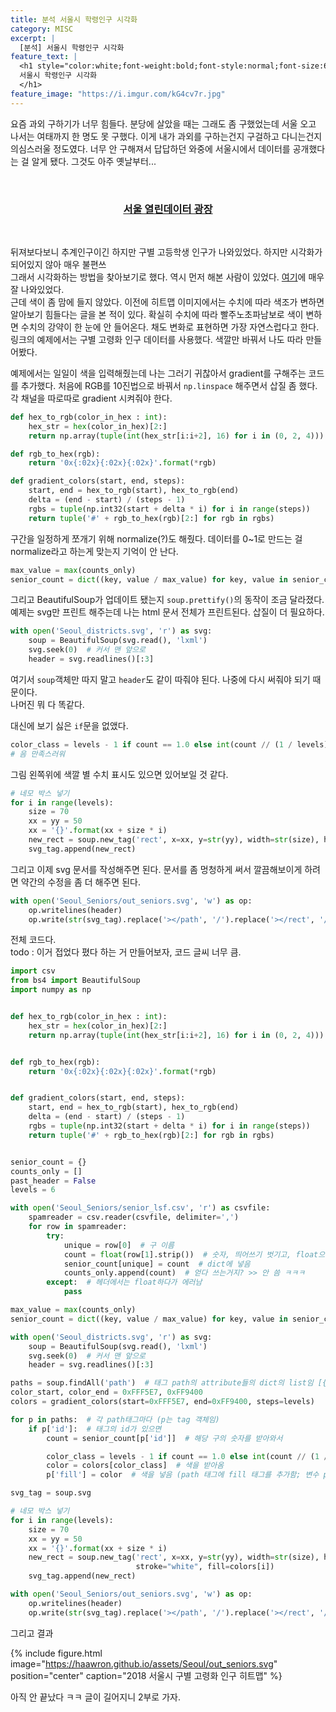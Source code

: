 ```yaml
---
title: 분석 서울시 학령인구 시각화
category: MISC
excerpt: |
  [분석] 서울시 학령인구 시각화
feature_text: |
  <h1 style="color:white;font-weight:bold;font-style:normal;font-size:66px">
  서울시 학령인구 시각화
  </h1>
feature_image: "https://i.imgur.com/kG4cv7r.jpg"
---
```


요즘 과외 구하기가 너무 힘들다. 분당에 살았을 때는 그래도 좀 구했었는데 서울 오고 나서는 여태까지 한 명도
못 구했다. 이게 내가 과외를 구하는건지 구걸하고 다니는건지 의심스러울 정도였다. 너무 안 구해져서
답답하던 와중에 서울시에서 데이터를 공개했다는 걸 알게 됐다. 그것도 아주 옛날부터...  

<br>
<h3> <center><a href="http://data.seoul.go.kr/">
서울 열린데이터 광장</a>
</center> </h3><br>

뒤져보다보니 추계인구이긴 하지만 구별 고등학생 인구가 나와있었다. 하지만 시각화가 되어있지 않아 매우 불편쓰  
그래서 시각화하는 방법을 찾아보기로 했다. 역시 먼저 해본 사람이 있었다. [여기]에 매우 잘 나와있었다.  
근데 색이 좀 맘에 들지 않았다. 이전에 히트맵 이미지에서는 수치에 따라 색조가 변하면 알아보기 힘들다는
글을 본 적이 있다. 확실히 수치에 따라 빨주노초파남보로 색이 변하면 수치의 강약이 한 눈에 안 들어온다.
채도 변화로 표현하면 가장 자연스럽다고 한다. 링크의 예제에서는 구별 고령화 인구 데이터를 사용했다.
색깔만 바꿔서 나도 따라 만들어봤다.

예제에서는 일일이 색을 입력해줬는데 나는 그러기 귀찮아서 gradient를 구해주는 코드를 추가했다.
처음에 RGB를 10진법으로 바꿔서 `np.linspace` 해주면서 삽질 좀 했다.
각 채널을 따로따로 gradient 시켜줘야 한다.

```python
def hex_to_rgb(color_in_hex : int):
    hex_str = hex(color_in_hex)[2:]
    return np.array(tuple(int(hex_str[i:i+2], 16) for i in (0, 2, 4))).astype(np.int32)

def rgb_to_hex(rgb):
    return '0x{:02x}{:02x}{:02x}'.format(*rgb)

def gradient_colors(start, end, steps):
    start, end = hex_to_rgb(start), hex_to_rgb(end)
    delta = (end - start) / (steps - 1)
    rgbs = tuple(np.int32(start + delta * i) for i in range(steps))
    return tuple('#' + rgb_to_hex(rgb)[2:] for rgb in rgbs)
```

구간을 일정하게 쪼개기 위해 normalize(?)도 해줬다.
데이터를 0~1로 만드는 걸 normalize라고 하는게 맞는지 기억이 안 난다.

```python
max_value = max(counts_only)
senior_count = dict((key, value / max_value) for key, value in senior_count.items())
```

그리고 BeautifulSoup가 업데이트 됐는지 `soup.prettify()`의 동작이 조금 달라졌다.
예제는 svg만 프린트 해주는데 나는 html 문서 전체가 프린트된다.
삽질이 더 필요하다.

```python
with open('Seoul_districts.svg', 'r') as svg:
    soup = BeautifulSoup(svg.read(), 'lxml')
    svg.seek(0)  # 커서 맨 앞으로
    header = svg.readlines()[:3]
```

여기서 `soup`객체만 따지 말고 `header`도 같이 따줘야 된다.
나중에 다시 써줘야 되기 때문이다.   
나머진 뭐 다 똑같다.  

대신에 보기 싫은 `if`문을 없앴다.

```python
color_class = levels - 1 if count == 1.0 else int(count // (1 / levels))
# 음 만족스러워
```

그림 왼쪽위에 색깔 별 수치 표시도 있으면 있어보일 것 같다.

```python
# 네모 박스 넣기
for i in range(levels):
    size = 70
    xx = yy = 50
    xx = '{}'.format(xx + size * i)
    new_rect = soup.new_tag('rect', x=xx, y=str(yy), width=str(size), height=str(size), stroke="white", fill=colors[i])
    svg_tag.append(new_rect)
```

그리고 이제 svg 문서를 작성해주면 된다.
문서를 좀 멍청하게 써서 깔끔해보이게 하려면 약간의 수정을 좀 더 해주면 된다.

```python
with open('Seoul_Seniors/out_seniors.svg', 'w') as op:
    op.writelines(header)
    op.write(str(svg_tag).replace('></path', '/').replace('></rect', '/'))  # 약간의 수정
```

전체 코드다.  
todo : 이거 접었다 폈다 하는 거 만들어보자, 코드 글씨 너무 큼.

```python
import csv
from bs4 import BeautifulSoup
import numpy as np


def hex_to_rgb(color_in_hex : int):
    hex_str = hex(color_in_hex)[2:]
    return np.array(tuple(int(hex_str[i:i+2], 16) for i in (0, 2, 4))).astype(np.int32)


def rgb_to_hex(rgb):
    return '0x{:02x}{:02x}{:02x}'.format(*rgb)


def gradient_colors(start, end, steps):
    start, end = hex_to_rgb(start), hex_to_rgb(end)
    delta = (end - start) / (steps - 1)
    rgbs = tuple(np.int32(start + delta * i) for i in range(steps))
    return tuple('#' + rgb_to_hex(rgb)[2:] for rgb in rgbs)


senior_count = {}
counts_only = []
past_header = False
levels = 6

with open('Seoul_Seniors/senior_lsf.csv', 'r') as csvfile:
    spamreader = csv.reader(csvfile, delimiter=',')
    for row in spamreader:
        try:
            unique = row[0]  # 구 이름
            count = float(row[1].strip())  # 숫자, 띄어쓰기 벗기고, float으로 만듦
            senior_count[unique] = count  # dict에 넣음
            counts_only.append(count)  # 얻다 쓰는거지? >> 안 씀 ㅋㅋㅋ
        except:  # 헤더에서는 float하다가 에러남
            pass

max_value = max(counts_only)
senior_count = dict((key, value / max_value) for key, value in senior_count.items())  # normalize to 0 ~ 1

with open('Seoul_districts.svg', 'r') as svg:
    soup = BeautifulSoup(svg.read(), 'lxml')
    svg.seek(0)  # 커서 맨 앞으로
    header = svg.readlines()[:3]

paths = soup.findAll('path')  # 태그 path의 attribute들의 dict의 list임 [{id: ..., d: ...}, {id: ...}, ...]
color_start, color_end = 0xFFF5E7, 0xFF9400
colors = gradient_colors(start=0xFFF5E7, end=0xFF9400, steps=levels)

for p in paths:  # 각 path태그마다 (p는 tag 객체임)
    if p['id']:  # 태그의 id가 있으면
        count = senior_count[p['id']]  # 해당 구의 숫자를 받아와서

        color_class = levels - 1 if count == 1.0 else int(count // (1 / levels))
        color = colors[color_class]  # 색을 받아옴
        p['fill'] = color  # 색을 넣음 (path 태그에 fill 태그를 추가함; 변수 paths를 수정하면 변수 paths가 수정됨)

svg_tag = soup.svg

# 네모 박스 넣기
for i in range(levels):
    size = 70
    xx = yy = 50
    xx = '{}'.format(xx + size * i)
    new_rect = soup.new_tag('rect', x=xx, y=str(yy), width=str(size), height=str(size),
                            stroke="white", fill=colors[i])
    svg_tag.append(new_rect)

with open('Seoul_Seniors/out_seniors.svg', 'w') as op:
    op.writelines(header)
    op.write(str(svg_tag).replace('></path', '/').replace('></rect', '/'))
```

그리고 결과

{% include figure.html image="https://haawron.github.io/assets/Seoul/out_seniors.svg" position="center" caption="2018 서울시 구별 고령화 인구 히트맵" %}

아직 안 끝났다 ㅋㅋ 글이 길어지니 2부로 가자.

[서울 열린데이터 광장]:http://data.seoul.go.kr/
[여기]:http://hellogohn.com/post_one48
